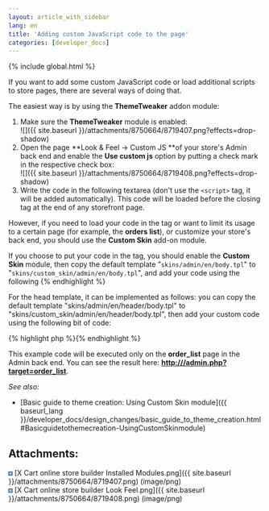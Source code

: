 ```yaml
---
layout: article_with_sidebar
lang: en
title: 'Adding custom JavaScript code to the page'
categories: [developer_docs]
---
```


{% include global.html %}

If you want to add some custom JavaScript code or load additional scripts to store pages, there are several ways of doing that.

The easiest way is by using the **ThemeTweaker** addon module:

1.  Make sure the **ThemeTweaker** module is enabled:  
    ![]({{ site.baseurl }}/attachments/8750664/8719407.png?effects=drop-shadow)
2.  Open the page **Look & Feel -> Custom JS **of your store's Admin back end and enable the **Use custom js** option by putting a check mark in the respective check box:  
    ![]({{ site.baseurl }}/attachments/8750664/8719408.png?effects=drop-shadow)
3.  Write the code in the following textarea (don't use the `<script>` tag, it will be added automatically). This code will be loaded before the </body> closing tag at the end of any storefront page.  

However, if you need to load your code in the <head> tag or want to limit its usage to a certain page (for example, the **orders list**), or customize your store's back end, you should use the **Custom Skin** add-on module. 

If you choose to put your code in the <body> tag, you should enable the **Custom Skin** module, then copy the default template "`skins/admin/en/body.tpl`" to "`skins/custom_skin/admin/en/body.tpl`", and add your code using the following <script> element:  

{% highlight php %}<script IF="getTarget()=#order_list#">
<!– PLACE YOUR CODE BELOW THIS LINE –>
</script>{% endhighlight %}

For the head template, it can be implemented as follows: you can copy the default template "skins/admin/en/header/body.tpl" to "skins/custom_skin/admin/en/header/body.tpl", then add your custom code using the following bit of code:  

{% highlight php %}<script IF="getTarget()=#order_list#">
<!– PLACE YOUR CODE BELOW THIS LINE –>
</script>{% endhighlight %}

This example code will be executed only on the **order_list** page in the Admin back end. You can see the result here: **<u>http://<store domain>/admin.php?target=order_list</u>**.

_See also:_

*   [Basic guide to theme creation: Using Custom Skin module]({{ baseurl_lang }}/developer_docs/design_changes/basic_guide_to_theme_creation.html#Basicguidetothemecreation-UsingCustomSkinmodule)

## Attachments:

![](images/icons/bullet_blue.gif) [X Cart online store builder Installed Modules.png]({{ site.baseurl }}/attachments/8750664/8719407.png) (image/png)  
![](images/icons/bullet_blue.gif) [X Cart online store builder Look Feel.png]({{ site.baseurl }}/attachments/8750664/8719408.png) (image/png)